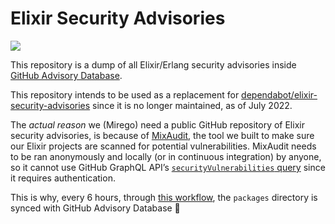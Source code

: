 # Elixir Security Advisories

[![](https://github.com/mirego/elixir-security-advisories/actions/workflows/cd.yml/badge.svg)](https://github.com/mirego/elixir-security-advisories/actions/workflows/cd.yml)

This repository is a dump of all Elixir/Erlang security advisories inside [GitHub Advisory Database](https://github.com/advisories).

This repository intends to be used as a replacement for [dependabot/elixir-security-advisories](https://github.com/dependabot/elixir-security-advisories) since it is no longer maintained, as of July 2022.

The _actual reason_ we (Mirego) need a public GitHub repository of Elixir security advisories, is because of [MixAudit](https://github.com/mirego/mix_audit), the tool we built to make sure our Elixir projects are scanned for potential vulnerabilities. MixAudit needs to be ran anonymously and locally (or in continuous integration) by anyone, so it cannot use GitHub GraphQL API’s [`securityVulnerabilities` query](https://docs.github.com/en/graphql/reference/queries#securityvulnerabilities) since it requires authentication.

This is why, every 6 hours, through [this workflow](https://github.com/mirego/elixir-security-advisories/blob/master/.github/workflows/cd.yml), the `packages` directory is synced with GitHub Advisory Database 🎉

